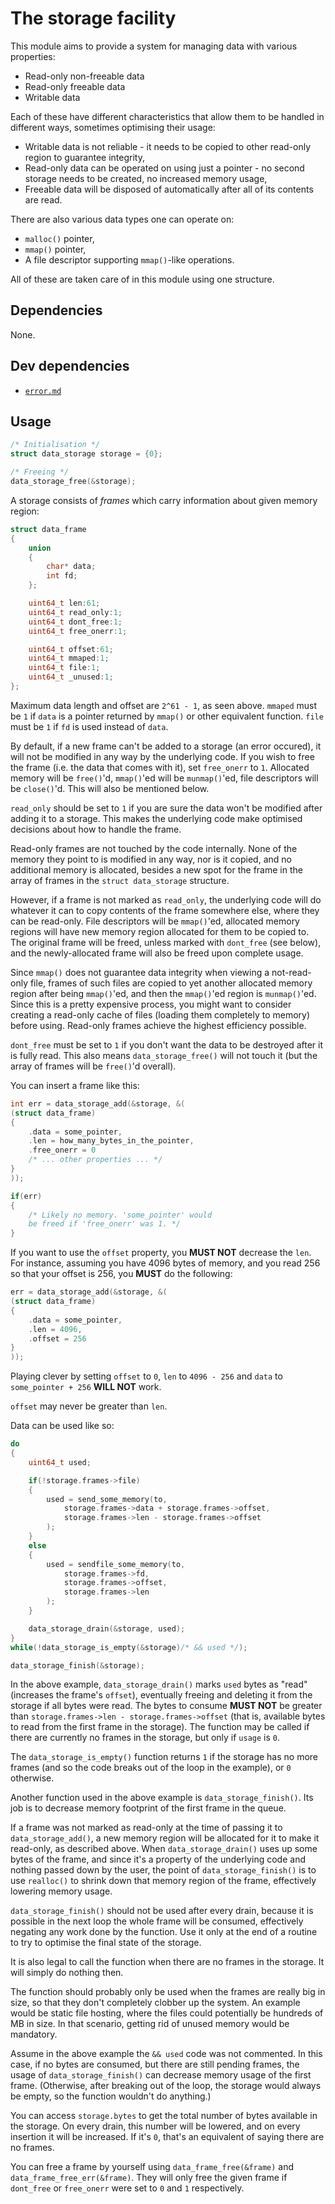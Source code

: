 # The storage facility

This module aims to provide a system for
managing data with various properties:

- Read-only non-freeable data
- Read-only freeable data
- Writable data

Each of these have different characteristics that allow them to
be handled in different ways, sometimes optimising their usage:

- Writable data is not reliable - it needs to be
  copied to other read-only region to guarantee integrity,
- Read-only data can be operated on using just a pointer - no
  second storage needs to be created, no increased memory usage,
- Freeable data will be disposed of automatically
  after all of its contents are read.

There are also various data types one can operate on:

- `malloc()` pointer,
- `mmap()` pointer,
- A file descriptor supporting `mmap()`-like operations.

All of these are taken care of in this module using one structure.

## Dependencies

None.

## Dev dependencies

- [`error.md`](./error.md)

## Usage

```c
/* Initialisation */
struct data_storage storage = {0};

/* Freeing */
data_storage_free(&storage);
```

A storage consists of *frames* which carry
information about given memory region:

```c
struct data_frame
{
	union
	{
		char* data;
		int fd;
	};

	uint64_t len:61;
	uint64_t read_only:1;
	uint64_t dont_free:1;
	uint64_t free_onerr:1;

	uint64_t offset:61;
	uint64_t mmaped:1;
	uint64_t file:1;
	uint64_t _unused:1;
};
```

Maximum data length and offset are `2^61 - 1`, as seen above. `mmaped` must be
`1` if `data` is a pointer returned by `mmap()` or other equivalent function.
`file` must be `1` if `fd` is used instead of `data`.

By default, if a new frame can't be added to a storage (an error occured), it
will not be modified in any way by the underlying code. If you wish to free the
frame (i.e. the data that comes with it), set `free_onerr` to `1`. Allocated
memory will be `free()`'d, `mmap()`'ed will be `munmap()`'ed, file descriptors
will be `close()`'d. This will also be mentioned below.

`read_only` should be set to `1` if you are sure the data won't be modified
after adding it to a storage. This makes the underlying code make optimised
decisions about how to handle the frame.

Read-only frames are not touched by the code internally. None of the memory they
point to is modified in any way, nor is it copied, and no additional memory is
allocated, besides a new spot for the frame in the array of frames in the
`struct data_storage` structure.

However, if a frame is not marked as `read_only`, the underlying code will do
whatever it can to copy contents of the frame somewhere else, where they can be
read-only. File descriptors will be `mmap()`'ed, allocated memory regions will
have new memory region allocated for them to be copied to. The original frame
will be freed, unless marked with `dont_free` (see below), and the
newly-allocated frame will also be freed upon complete usage.

Since `mmap()` does not guarantee data integrity when viewing a not-read-only
file, frames of such files are copied to yet another allocated memory region
after being `mmap()`'ed, and then the `mmap()`'ed region is `munmap()`'ed.
Since this is a pretty expensive process, you might want to consider creating
a read-only cache of files (loading them completely to memory) before using.
Read-only frames achieve the highest efficiency possible.

`dont_free` must be set to `1` if you don't want the data to be destroyed
after it is fully read. This also means `data_storage_free()` will not
touch it (but the array of frames will be `free()`'d overall).

You can insert a frame like this:

```c
int err = data_storage_add(&storage, &(
(struct data_frame)
{
	.data = some_pointer,
	.len = how_many_bytes_in_the_pointer,
	.free_onerr = 0
	/* ... other properties ... */
}
));

if(err)
{
	/* Likely no memory. 'some_pointer' would
	be freed if 'free_onerr' was 1. */
}
```

If you want to use the `offset` property, you **MUST NOT** decrease the
`len`. For instance, assuming you have 4096 bytes of memory, and you
read 256 so that your offset is 256, you **MUST** do the following:

```c
err = data_storage_add(&storage, &(
(struct data_frame)
{
	.data = some_pointer,
	.len = 4096,
	.offset = 256
}
));
```

Playing clever by setting `offset` to `0`, `len` to `4096 - 256`
and `data` to `some_pointer + 256` **WILL NOT** work.

`offset` may never be greater than `len`.

Data can be used like so:

```c
do
{
	uint64_t used;

	if(!storage.frames->file)
	{
		used = send_some_memory(to,
			storage.frames->data + storage.frames->offset,
			storage.frames->len - storage.frames->offset
		);
	}
	else
	{
		used = sendfile_some_memory(to,
			storage.frames->fd,
			storage.frames->offset,
			storage.frames->len
		);
	}

	data_storage_drain(&storage, used);
}
while(!data_storage_is_empty(&storage)/* && used */);

data_storage_finish(&storage);
```

In the above example, `data_storage_drain()` marks `used` bytes as "read"
(increases the frame's `offset`), eventually freeing and deleting it from the
storage if all bytes were read. The bytes to consume **MUST NOT** be greater
than `storage.frames->len - storage.frames->offset` (that is, available bytes
to read from the first frame in the storage). The function may be called if
there are currently no frames in the storage, but only if `usage` is `0`.

The `data_storage_is_empty()` function returns `1` if the storage has no more
frames (and so the code breaks out of the loop in the example), or `0`
otherwise.

Another function used in the above example is `data_storage_finish()`.
Its job is to decrease memory footprint of the first frame in the queue.

If a frame was not marked as read-only at the time of passing it to
`data_storage_add()`, a new memory region will be allocated for it to make it
read-only, as described above. When `data_storage_drain()` uses up some bytes of
the frame, and since it's a property of the underlying code and nothing passed
down by the user, the point of `data_storage_finish()` is to use `realloc()` to
shrink down that memory region of the frame, effectively lowering memory usage.

`data_storage_finish()` should not be used after every drain, because it
is possible in the next loop the whole frame will be consumed, effectively
negating any work done by the function. Use it only at the end of a routine
to try to optimise the final state of the storage.

It is also legal to call the function when there are no
frames in the storage. It will simply do nothing then.

The function should probably only be used when the frames are really big in
size, so that they don't completely clobber up the system. An example would
be static file hosting, where the files could potentially be hundreds of MB
in size. In that scenario, getting rid of unused memory would be mandatory.

Assume in the above example the `&& used` code was not commented. In this
case, if no bytes are consumed, but there are still pending frames, the
usage of `data_storage_finish()` can decrease memory usage of the first
frame. (Otherwise, after breaking out of the loop, the storage would
always be empty, so the function wouldn't do anything.)

You can access `storage.bytes` to get the total number of bytes
available in the storage. On every drain, this number will be
lowered, and on every insertion it will be increased. If it's
`0`, that's an equivalent of saying there are no frames.

You can free a frame by yourself using `data_frame_free(&frame)` and
`data_frame_free_err(&frame)`. They will only free the given frame if
`dont_free` or `free_onerr` were set to `0` and `1` respectively.
